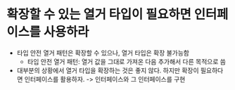 # 확장할 수 있는 열거 타입이 필요하면 인터페이스를 사용하라

- 타입 안전 열거 패턴은 확장할 수 있으나, 열거 타입은 확장 불가능함
  - 타입 안전 열거 패턴: 열거 값을 그대로 가져온 다음 추가해서 다른 목적으로 씀
- 대부분의 상황에서 열거 타입을 확장하는 것은 좋지 않다. 하지만 확장이 필요하다면 인터페이스를 활용하자.
-> 인터페이스와 그 인터페이스를 구현